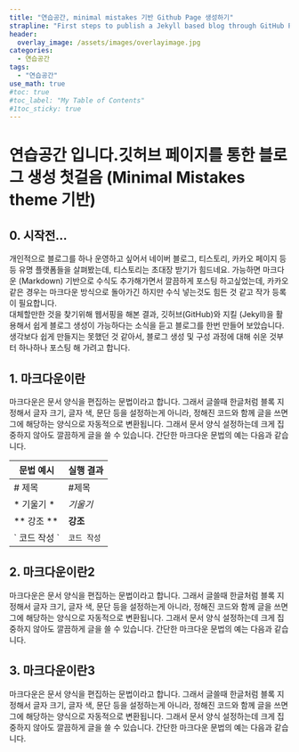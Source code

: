 ```yaml
---
title: "연습공간, minimal mistakes 기반 Github Page 생성하기"
strapline: "First steps to publish a Jekyll based blog through GitHub Pages"
header:
  overlay_image: /assets/images/overlayimage.jpg
categories: 
  - 연습공간
tags:
  - "연습공간"
use_math: true
#toc: true
#toc_label: "My Table of Contents" 
#1toc_sticky: true
---
```

# 연습공간 입니다.깃허브 페이지를 통한 블로그 생성 첫걸음 (Minimal Mistakes theme 기반)  

## 0. 시작전...  

개인적으로 블로그를 하나 운영하고 싶어서 네이버 블로그, 티스토리, 카카오 페이지 등등 유명 플랫폼들을 살펴봤는데, 티스토리는 초대장 받기가 힘드네요. 가능하면 마크다운 (Markdown) 기반으로 수식도 추가해가면서 깔끔하게 포스팅 하고싶었는데,  카카오 같은 경우는 마크다운 방식으로 돌아가긴 하지만 수식 넣는것도 힘든 것 같고 작가 등록이 필요합니다.  
대체할만한 것을 찾기위해  웹서핑을 해본 결과, 깃허브(GitHub)와 지킬 (Jekyll)을 활용해서 쉽게 블로그 생성이 가능하다는 소식을 듣고 블로그를 한번 만들어 보았습니다. 생각보다 쉽게 만들지는 못했던 것 같아서, 블로그 생성 및 구성 과정에 대해 쉬운 것부터 하나하나 포스팅 해 가려고 합니다.

## 1. 마크다운이란
  마크다운은 문서 양식을 편집하는 문법이라고 합니다. 그래서 글쓸때 한글처럼 블록 지정해서 글자 크기, 글자 색, 문단 등을 설정하는게 아니라, 정해진 코드와 함께 글을 쓰면 그에 해당하는 양식으로 자동적으로 변환됩니다. 그래서 문서 양식 설정하는데 크게 집중하지 않아도 깔끔하게 글을 쓸 수 있습니다.  간단한 마크다운 문법의 예는 다음과 같습니다.

| 문법 예시    | 실행 결과 |
| ---------- | -------- |
| \# 제목  | #제목  |
| \* 기울기 \* | *기울기* |
| \** 강조 \** |  **강조**  |
| \` 코드 작성 \` | `코드 작성` |

## 2. 마크다운이란2
마크다운은 문서 양식을 편집하는 문법이라고 합니다. 그래서 글쓸때 한글처럼 블록 지정해서 글자 크기, 글자 색, 문단 등을 설정하는게 아니라, 정해진 코드와 함께 글을 쓰면 그에 해당하는 양식으로 자동적으로 변환됩니다. 그래서 문서 양식 설정하는데 크게 집중하지 않아도 깔끔하게 글을 쓸 수 있습니다.  간단한 마크다운 문법의 예는 다음과 같습니다.

## 3. 마크다운이란3  

  마크다운은 문서 양식을 편집하는 문법이라고 합니다. 그래서 글쓸때 한글처럼 블록 지정해서 글자 크기, 글자 색, 문단 등을 설정하는게 아니라, 정해진 코드와 함께 글을 쓰면 그에 해당하는 양식으로 자동적으로 변환됩니다. 그래서 문서 양식 설정하는데 크게 집중하지 않아도 깔끔하게 글을 쓸 수 있습니다.  간단한 마크다운 문법의 예는 다음과 같습니다.